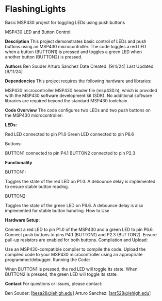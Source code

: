 # FlashingLights
Basic MSP430 project for toggling LEDs using push buttons

MSP430 LED and Button Control

**Description**
This project demonstrates basic control of LEDs and push buttons using an MSP430 microcontroller. The code toggles a red LED when a button (BUTTON1) is pressed and toggles a green LED when another button (BUTTON2) is pressed. 

**Authors**
Ben Souder
Arturo Sanchez
Date Created: [9/4/24]
Last Updated: [9/11/24]

**Dependencies**
This project requires the following hardware and libraries:

MSP430 microcontroller
MSP430 header file (msp430.h), which is provided with the MSP430 software development kit (SDK).
No additional software libraries are required beyond the standard MSP430 toolchain.

**Code Overview**
The code configures two LEDs and two push buttons on the MSP430 microcontroller:

**LEDs:**

Red LED connected to pin P1.0
Green LED connected to pin P6.6

Buttons:

BUTTON1 connected to pin P4.1
BUTTON2 connected to pin P2.3

**Functionality**

BUTTON1:

Toggles the state of the red LED on P1.0.
A debounce delay is implemented to ensure stable button reading.

BUTTON2:

Toggles the state of the green LED on P6.6.
A debounce delay is also implemented for stable button handling.
How to Use

**Hardware Setup:**

Connect a red LED to pin P1.0 of the MSP430 and a green LED to pin P6.6.
Connect push buttons to pins P4.1 (BUTTON1) and P2.3 (BUTTON2).
Ensure pull-up resistors are enabled for both buttons.
Compilation and Upload:

Use an MSP430-compatible compiler to compile the code.
Upload the compiled code to your MSP430 microcontroller using an appropriate programmer/debugger.
Running the Code:

When BUTTON1 is pressed, the red LED will toggle its state.
When BUTTON2 is pressed, the green LED will toggle its state.

**Contact**
For questions or issues, please contact:

Ben Souder: [besa28@lehigh.edu]
Arturo Sanchez: [ars528@lehigh.edu]


